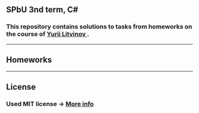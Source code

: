 ## SPbU 3nd term, C#
### This repository contains solutions to tasks from homeworks on the course of <a href="https://github.com/yurii-litvinov" target="_blank" rel="noreferrer"> Yurii Litvinov </a>.
____
## Homeworks
 
____
## License

### Used MIT license -> [More info](https://github.com/BakhorikovEgor/SPbU_Programming_CSharp_2Sem/blob/Homework5/LICENSE.md)

